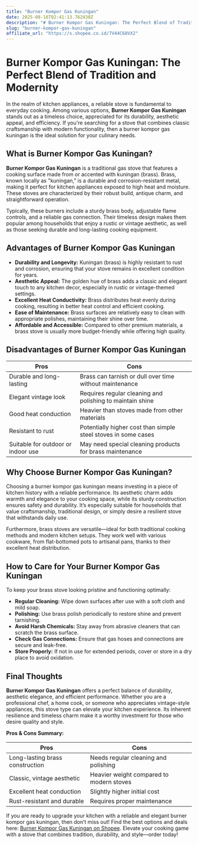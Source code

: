 ```yaml
---
title: "Burner Kompor Gas Kuningan"
date: 2025-08-16T02:41:13.762430Z
description: "# Burner Kompor Gas Kuningan: The Perfect Blend of Tradition and Modernity..."
slug: "burner-kompor-gas-kuningan"
affiliate_url: "https://s.shopee.co.id/7V44C68VX2"
---
```

# Burner Kompor Gas Kuningan: The Perfect Blend of Tradition and Modernity

In the realm of kitchen appliances, a reliable stove is fundamental to everyday cooking. Among various options, **Burner Kompor Gas Kuningan** stands out as a timeless choice, appreciated for its durability, aesthetic appeal, and efficiency. If you're searching for a stove that combines classic craftsmanship with modern functionality, then a burner kompor gas kuningan is the ideal solution for your culinary needs.

## What is Burner Kompor Gas Kuningan?

**Burner Kompor Gas Kuningan** is a traditional gas stove that features a cooking surface made from or accented with kuningan (brass). Brass, known locally as "kuningan," is a durable and corrosion-resistant metal, making it perfect for kitchen appliances exposed to high heat and moisture. These stoves are characterized by their robust build, antique charm, and straightforward operation.

Typically, these burners include a sturdy brass body, adjustable flame controls, and a reliable gas connection. Their timeless design makes them popular among households that enjoy a rustic or vintage aesthetic, as well as those seeking durable and long-lasting cooking equipment.

## Advantages of Burner Kompor Gas Kuningan

- **Durability and Longevity:** Kuningan (brass) is highly resistant to rust and corrosion, ensuring that your stove remains in excellent condition for years.
- **Aesthetic Appeal:** The golden hue of brass adds a classic and elegant touch to any kitchen decor, especially in rustic or vintage-themed settings.
- **Excellent Heat Conductivity:** Brass distributes heat evenly during cooking, resulting in better heat control and efficient cooking.
- **Ease of Maintenance:** Brass surfaces are relatively easy to clean with appropriate polishes, maintaining their shine over time.
- **Affordable and Accessible:** Compared to other premium materials, a brass stove is usually more budget-friendly while offering high quality.

## Disadvantages of Burner Kompor Gas Kuningan

| Pros | Cons |
|--------|--------|
| Durable and long-lasting | Brass can tarnish or dull over time without maintenance |
| Elegant vintage look | Requires regular cleaning and polishing to maintain shine |
| Good heat conduction | Heavier than stoves made from other materials |
| Resistant to rust | Potentially higher cost than simple steel stoves in some cases |
| Suitable for outdoor or indoor use | May need special cleaning products for brass maintenance |

## Why Choose Burner Kompor Gas Kuningan?

Choosing a burner kompor gas kuningan means investing in a piece of kitchen history with a reliable performance. Its aesthetic charm adds warmth and elegance to your cooking space, while its sturdy construction ensures safety and durability. It’s especially suitable for households that value craftsmanship, traditional design, or simply desire a resilient stove that withstands daily use.

Furthermore, brass stoves are versatile—ideal for both traditional cooking methods and modern kitchen setups. They work well with various cookware, from flat-bottomed pots to artisanal pans, thanks to their excellent heat distribution.

## How to Care for Your Burner Kompor Gas Kuningan

To keep your brass stove looking pristine and functioning optimally:
- **Regular Cleaning:** Wipe down surfaces after use with a soft cloth and mild soap.
- **Polishing:** Use brass polish periodically to restore shine and prevent tarnishing.
- **Avoid Harsh Chemicals:** Stay away from abrasive cleaners that can scratch the brass surface.
- **Check Gas Connections:** Ensure that gas hoses and connections are secure and leak-free.
- **Store Properly:** If not in use for extended periods, cover or store in a dry place to avoid oxidation.

## Final Thoughts

**Burner Kompor Gas Kuningan** offers a perfect balance of durability, aesthetic elegance, and efficient performance. Whether you are a professional chef, a home cook, or someone who appreciates vintage-style appliances, this stove type can elevate your kitchen experience. Its inherent resilience and timeless charm make it a worthy investment for those who desire quality and style.

**Pros & Cons Summary:**

| Pros | Cons |
|--------|--------|
| Long-lasting brass construction | Needs regular cleaning and polishing |
| Classic, vintage aesthetic | Heavier weight compared to modern stoves |
| Excellent heat conduction | Slightly higher initial cost |
| Rust-resistant and durable | Requires proper maintenance |

If you are ready to upgrade your kitchen with a reliable and elegant burner kompor gas kuningan, then don’t miss out! Find the best options and deals here: [Burner Kompor Gas Kuningan on Shopee](https://s.shopee.co.id/7V44C68VX2). Elevate your cooking game with a stove that combines tradition, durability, and style—order today!